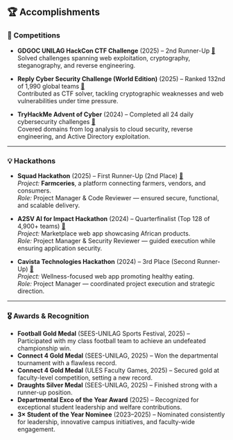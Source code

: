 ## 🏆 Accomplishments  

### 🥇 Competitions  
- **GDGOC UNILAG HackCon CTF Challenge** (2025) – 2nd Runner-Up [🔗](https://example.com/hackcon-2025)  
  Solved challenges spanning web exploitation, cryptography, steganography, and reverse engineering.  

- **Reply Cyber Security Challenge (World Edition)** (2025) – Ranked 132nd of 1,990 global teams [🔗](https://example.com/reply-ctf-2025)  
  Contributed as CTF solver, tackling cryptographic weaknesses and web vulnerabilities under time pressure.  

- **TryHackMe Advent of Cyber** (2024) – Completed all 24 daily cybersecurity challenges [🔗](https://example.com/aoc-2024)  
  Covered domains from log analysis to cloud security, reverse engineering, and Active Directory exploitation.  

---

### 💡 Hackathons  
- **Squad Hackathon** (2025) – First Runner-Up (2nd Place) [🔗](https://example.com/squad-hackathon)  
  *Project:* **Farmceries**, a platform connecting farmers, vendors, and consumers.  
  *Role:* Project Manager & Code Reviewer — ensured secure, functional, and scalable delivery.  

- **A2SV AI for Impact Hackathon** (2024) – Quarterfinalist (Top 128 of 4,900+ teams) [🔗](https://example.com/a2sv-hackathon)  
  *Project:* Marketplace web app showcasing African products.  
  *Role:* Project Manager & Security Reviewer — guided execution while ensuring application security.  

- **Cavista Technologies Hackathon** (2024) – 3rd Place (Second Runner-Up) [🔗](https://example.com/cavista-hackathon)  
  *Project:* Wellness-focused web app promoting healthy eating.  
  *Role:* Project Manager — coordinated project execution and strategic direction.  

---

### 🎖 Awards & Recognition  
- **Football Gold Medal** (SEES-UNILAG Sports Festival, 2025) – Participated with my class football team to achieve an undefeated championship win.  
- **Connect 4 Gold Medal** (SEES-UNILAG, 2025) – Won the departmental tournament with a flawless record.  
- **Connect 4 Gold Medal** (ULES Faculty Games, 2025) – Secured gold at faculty-level competition, setting a new record.  
- **Draughts Silver Medal** (SEES-UNILAG, 2025) – Finished strong with a runner-up position.  
- **Departmental Exco of the Year Award** (2025) – Recognized for exceptional student leadership and welfare contributions.  
- **3× Student of the Year Nominee** (2023–2025) – Nominated consistently for leadership, innovative campus initiatives, and faculty-wide engagement.  
